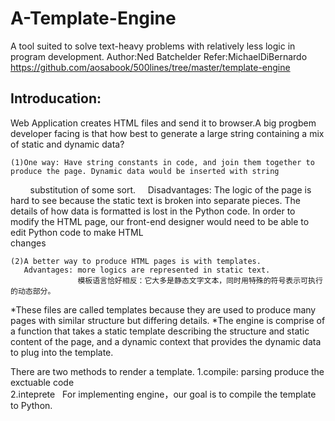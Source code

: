 # A-Template-Engine
A tool suited to solve text-heavy problems with relatively less logic in program development. 
  Author:Ned Batchelder
  Refer:MichaelDiBernardo  https://github.com/aosabook/500lines/tree/master/template-engine

## Introducation:
  Web Application creates HTML files and send it to browser.A big progbem developer facing is that how best to generate a large string       containing a mix of static and dynamic data?
   
    (1)One way: Have string constants in code, and join them together to produce the page. Dynamic data would be inserted with string   
         substitution of some sort.
        Disadvantages: The logic of the page is hard to see because the static text is broken into separate pieces.
                       The details of how data is formatted is lost in the Python code.
                       In order to modify the HTML page, our front-end designer would need to be able to edit Python code to make HTML   
                       changes

    (2)A better way to produce HTML pages is with templates.  
       Advantages: more logics are represented in static text.
                   模板语言恰好相反：它大多是静态文字文本，同时用特殊的符号表示可执行的动态部分。
  *These files are called templates because they are used to produce many pages with similar structure but differing details.
  *The engine is comprise of a function that takes a static template describing the structure and static content of the page, and a dynamic    context that provides the dynamic data to plug into the template. 
  
   There are two methods to render a template.
    1.compile: parsing produce the exctuable code  
    2.inteprete
   For implementing engine，our goal is to compile the template to Python.
